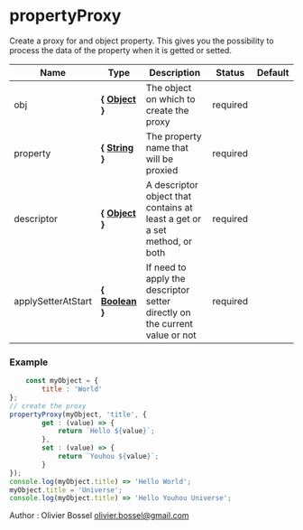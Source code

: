 # propertyProxy

Create a proxy for and object property.
This gives you the possibility to process the data of the property
when it is getted or setted.



Name  |  Type  |  Description  |  Status  |  Default
------------  |  ------------  |  ------------  |  ------------  |  ------------
obj  |  **{ [Object](https://developer.mozilla.org/fr/docs/Web/JavaScript/Reference/Objets_globaux/Object) }**  |  The object on which to create the proxy  |  required  |
property  |  **{ [String](https://developer.mozilla.org/fr/docs/Web/JavaScript/Reference/Objets_globaux/String) }**  |  The property name that will be proxied  |  required  |
descriptor  |  **{ [Object](https://developer.mozilla.org/fr/docs/Web/JavaScript/Reference/Objets_globaux/Object) }**  |  A descriptor object that contains at least a get or a set method, or both  |  required  |
applySetterAtStart  |  **{ [Boolean](https://developer.mozilla.org/fr/docs/Web/JavaScript/Reference/Objets_globaux/Boolean) }**  |  If need to apply the descriptor setter directly on the current value or not  |  required  |

### Example
```js
	const myObject = {
		title : 'World'
};
// create the proxy
propertyProxy(myObject, 'title', {
		get : (value) => {
			return `Hello ${value}`;
		},
		set : (value) => {
			return `Youhou ${value}`;
		}
});
console.log(myObject.title) => 'Hello World';
myObject.title = 'Universe';
console.log(myObject.title) => 'Hello Youhou Universe';
```
Author : Olivier Bossel <olivier.bossel@gmail.com>